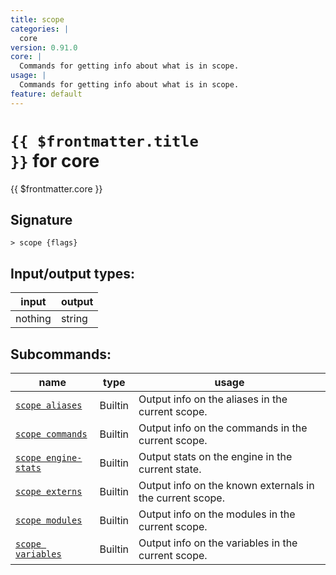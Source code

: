 ```yaml
---
title: scope
categories: |
  core
version: 0.91.0
core: |
  Commands for getting info about what is in scope.
usage: |
  Commands for getting info about what is in scope.
feature: default
---
```

<!-- This file is automatically generated. Please edit the command in https://github.com/nushell/nushell instead. -->

# <code>{{ $frontmatter.title }}</code> for core

<div class='command-title'>{{ $frontmatter.core }}</div>

## Signature

```> scope {flags} ```


## Input/output types:

| input   | output |
| ------- | ------ |
| nothing | string |


## Subcommands:

| name                                                         | type    | usage                                                    |
| ------------------------------------------------------------ | ------- | -------------------------------------------------------- |
| [`scope aliases`](/commands/docs/scope_aliases.md)           | Builtin | Output info on the aliases in the current scope.         |
| [`scope commands`](/commands/docs/scope_commands.md)         | Builtin | Output info on the commands in the current scope.        |
| [`scope engine-stats`](/commands/docs/scope_engine-stats.md) | Builtin | Output stats on the engine in the current state.         |
| [`scope externs`](/commands/docs/scope_externs.md)           | Builtin | Output info on the known externals in the current scope. |
| [`scope modules`](/commands/docs/scope_modules.md)           | Builtin | Output info on the modules in the current scope.         |
| [`scope variables`](/commands/docs/scope_variables.md)       | Builtin | Output info on the variables in the current scope.       |